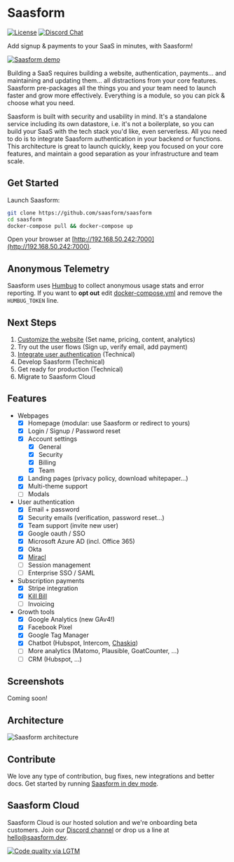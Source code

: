 # Saasform

[![License](https://img.shields.io/github/license/saasform/saasform.svg)](https://github.com/saasform/saasform/blob/master/LICENSE)
[![Discord Chat](https://img.shields.io/badge/chat-Discord-green.svg)](https://discord.gg/cbWW8akyW9)

Add signup & payments to your SaaS in minutes, with Saasform!

[![Saasform demo](https://raw.githubusercontent.com/saasform/saasform/main/docs/images/saasform-demo-video.png)](https://youtu.be/YCboaYBL7g4)

Building a SaaS requires building a website, authentication, payments... and maintaining and updating them... all distractions from your core features. Saasform pre-packages all the things you and your team need to launch faster and grow more effectively. Everything is a module, so you can pick & choose what you need.

Saasform is built with security and usability in mind. It's a standalone service including its own datastore, i.e. it's not a boilerplate, so you can build your SaaS with the tech stack you'd like, even serverless. All you need to do is to integrate Saasform authentication in your backend or functions. This architecture is great to launch quickly, keep you focused on your core features, and maintain a good separation as your infrastructure and team scale.

## Get Started

Launch Saasform:

```bash
git clone https://github.com/saasform/saasform
cd saasform
docker-compose pull && docker-compose up
```

Open your browser at [http://192.168.50.242:7000](http://192.168.50.242:7000).

## Anonymous Telemetry

Saasform uses [Humbug](https://github.com/bugout-dev/humbug) to collect anonymous usage stats and error reporting. If you want to **opt out** edit [docker-compose.yml](https://github.com/saasform/saasform/blob/main/docker-compose.yml#L32) and remove the `HUMBUG_TOKEN` line.

## Next Steps

1. [Customize the website](https://docs.saasform.dev/start/customize-website) (Set name, pricing, content, analytics)
1. Try out the user flows (Sign up, verify email, add payment)
1. [Integrate user authentication](https://docs.saasform.dev/start/integrate-user-authentication) (Technical)
1. Develop Saasform (Technical)
1. Get ready for production (Technical)
1. Migrate to Saasform Cloud

## Features

- Webpages
  - [x] Homepage (modular: use Saasform or redirect to yours)
  - [x] Login / Signup / Password reset
  - [x] Account settings
    - [x] General
    - [x] Security
    - [x] Billing
    - [x] Team
  - [x] Landing pages (privacy policy, download whitepaper...)
  - [x] Multi-theme support
  - [ ] Modals
- User authentication
  - [x] Email + password
  - [x] Security emails (verification, password reset...)
  - [x] Team support (invite new user)
  - [x] Google oauth / SSO
  - [x] Microsoft Azure AD (incl. Office 365)
  - [x] Okta
  - [x] [Miracl](https://miracl.com)
  - [ ] Session management
  - [ ] Enterprise SSO / SAML
- Subscription payments
  - [x] Stripe integration
  - [x] [Kill Bill](https://killbill.io)
  - [ ] Invoicing
- Growth tools
  - [x] Google Analytics (new GAv4!)
  - [x] Facebook Pixel
  - [x] Google Tag Manager
  - [x] Chatbot (Hubspot, Intercom, [Chaskiq](https://chaskiq.io))
  - [ ] More analytics (Matomo, Plausible, GoatCounter, ...)
  - [ ] CRM (Hubspot, ...)

## Screenshots

Coming soon!

## Architecture

![Saasform architecture](https://raw.githubusercontent.com/saasform/saasform/main/docs/images/saasform-architecture.png)

## Contribute

We love any type of contribution, bug fixes, new integrations and better docs. Get started by running [Saasform in dev mode](https://docs.saasform.dev/contrib/dev).

## Saasform Cloud

Saasform Cloud is our hosted solution and we're onboarding beta customers. Join our [Discord channel](https://discord.gg/cbWW8akyW9) or drop us a line at [hello@saasform.dev](mailto:hello@saasform.dev).

[![Code quality via LGTM](https://img.shields.io/lgtm/grade/javascript/g/saasform/saasform.svg)](https://lgtm.com/projects/g/saasform/saasform/context:javascript)
